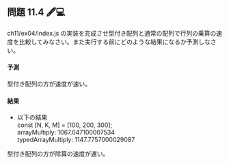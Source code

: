 ## 問題 11.4 🖋️💻

ch11/ex04/index.js の実装を完成させ型付き配列と通常の配列で行列の乗算の速度を比較してみなさい。また実行する前にどのような結果になるか予測しなさい。

#### 予測

型付き配列の方が速度が速い。

#### 結果

- 以下の結果  
  const [N, K, M] = [100, 200, 300];  
  arrayMultiply: 1067.047100007534  
  typedArrayMultiply: 1147.7757000029087

型付き配列の方が除算の速度が遅い。
